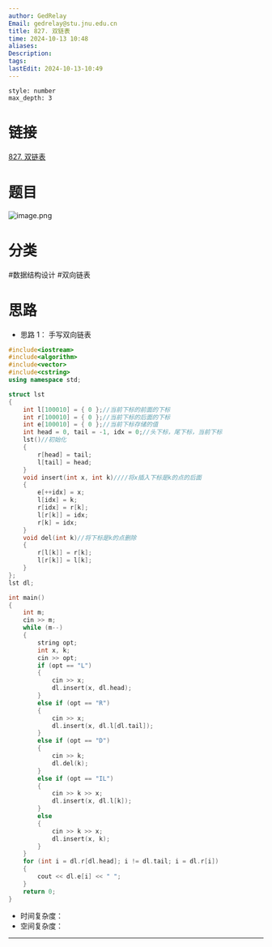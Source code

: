 ```yaml
---
author: GedRelay
Email: gedrelay@stu.jnu.edu.cn
title: 827. 双链表
time: 2024-10-13 10:48
aliases: 
Description: 
tags: 
lastEdit: 2024-10-13-10:49
---
```


```toc
style: number
max_depth: 3
```

# 链接
[827. 双链表](https://www.acwing.com/problem/content/829/) 

# 题目
![image.png](https://ged-pic-bed.oss-cn-guangzhou.aliyuncs.com/img/202410131048113.png)


# 分类
#数据结构设计 #双向链表 

# 思路
- 思路 1：
手写双向链表


```cpp
#include<iostream>
#include<algorithm>
#include<vector>
#include<cstring>
using namespace std;

struct lst
{
    int l[100010] = { 0 };//当前下标的前面的下标
    int r[100010] = { 0 };//当前下标的后面的下标
    int e[100010] = { 0 };//当前下标存储的值
    int head = 0, tail = -1, idx = 0;//头下标，尾下标，当前下标
    lst()//初始化
    {
        r[head] = tail;
        l[tail] = head;
    }
    void insert(int x, int k)////将x插入下标是k的点的后面
    {
        e[++idx] = x;
        l[idx] = k;
        r[idx] = r[k];
        l[r[k]] = idx;
        r[k] = idx;
    }
    void del(int k)//将下标是k的点删除
    {
        r[l[k]] = r[k];
        l[r[k]] = l[k];
    }
};
lst dl;

int main()
{
    int m;
    cin >> m;
    while (m--)
    {
        string opt;
        int x, k;
        cin >> opt;
        if (opt == "L")
        {
            cin >> x;
            dl.insert(x, dl.head);
        }
        else if (opt == "R")
        {
            cin >> x;
            dl.insert(x, dl.l[dl.tail]);
        }
        else if (opt == "D")
        {
            cin >> k;
            dl.del(k);
        }
        else if (opt == "IL")
        {
            cin >> k >> x;
            dl.insert(x, dl.l[k]);
        }
        else
        {
            cin >> k >> x;
            dl.insert(x, k);
        }
    }
    for (int i = dl.r[dl.head]; i != dl.tail; i = dl.r[i])
    {
        cout << dl.e[i] << " ";
    }
    return 0;
}
```


- 时间复杂度：
- 空间复杂度：


---

